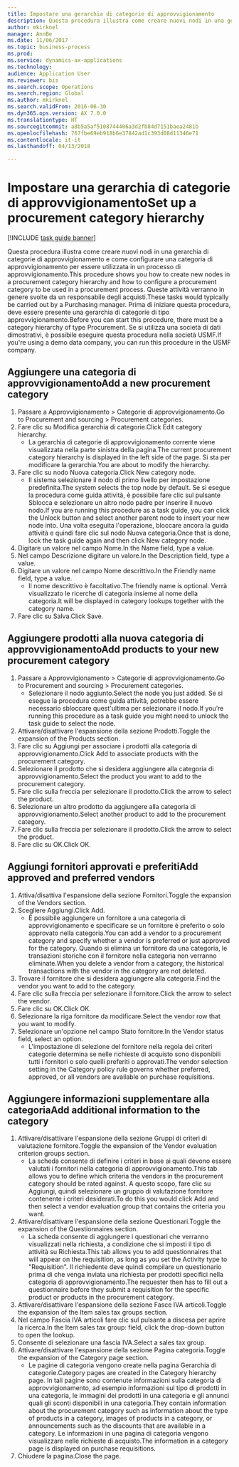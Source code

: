 ```yaml
--- 
title: Impostare una gerarchia di categorie di approvvigionamento
description: Questa procedura illustra come creare nuovi nodi in una gerarchia di categorie di approvvigionamento e come configurare una categoria di approvvigionamento per essere utilizzata in un processo di approvvigionamento.
author: mkirknel
manager: AnnBe
ms.date: 11/06/2017
ms.topic: business-process
ms.prod: 
ms.service: dynamics-ax-applications
ms.technology: 
audience: Application User
ms.reviewer: bis
ms.search.scope: Operations
ms.search.region: Global
ms.author: mkirknel
ms.search.validFrom: 2016-06-30
ms.dyn365.ops.version: AX 7.0.0
ms.translationtype: HT
ms.sourcegitcommit: a8b5a5af5108744406a3d2fb84d7151baea2481b
ms.openlocfilehash: 767fbe69eb918b6e37842ad1c393d08d11346e71
ms.contentlocale: it-it
ms.lasthandoff: 04/13/2018

---
```

# <a name="set-up-a-procurement-category-hierarchy"></a><span data-ttu-id="c6cad-103">Impostare una gerarchia di categorie di approvvigionamento</span><span class="sxs-lookup"><span data-stu-id="c6cad-103">Set up a procurement category hierarchy</span></span>

[!INCLUDE [task guide banner](../../includes/task-guide-banner.md)]

<span data-ttu-id="c6cad-104">Questa procedura illustra come creare nuovi nodi in una gerarchia di categorie di approvvigionamento e come configurare una categoria di approvvigionamento per essere utilizzata in un processo di approvvigionamento.</span><span class="sxs-lookup"><span data-stu-id="c6cad-104">This procedure shows you how to create new nodes in a procurement category hierarchy and how to configure a procurement category to be used in a procurement process.</span></span> <span data-ttu-id="c6cad-105">Queste attività verranno in genere svolte da un responsabile degli acquisti.</span><span class="sxs-lookup"><span data-stu-id="c6cad-105">These tasks would typically be carried out by a Purchasing manager.</span></span> <span data-ttu-id="c6cad-106">Prima di iniziare questa procedura, deve essere presente una gerarchia di categorie di tipo approvvigionamento.</span><span class="sxs-lookup"><span data-stu-id="c6cad-106">Before you can start this procedure, there must be a category hierarchy of type Procurement.</span></span> <span data-ttu-id="c6cad-107">Se si utilizza una società di dati dimostrativi, è possibile eseguire questa procedura nella società USMF.</span><span class="sxs-lookup"><span data-stu-id="c6cad-107">If you're using a demo data company, you can run this procedure in the USMF company.</span></span>


## <a name="add-a-new-procurement-category"></a><span data-ttu-id="c6cad-108">Aggiungere una categoria di approvvigionamento</span><span class="sxs-lookup"><span data-stu-id="c6cad-108">Add a new procurement category</span></span>
1. <span data-ttu-id="c6cad-109">Passare a Approvvigionamento > Categorie di approvvigionamento.</span><span class="sxs-lookup"><span data-stu-id="c6cad-109">Go to Procurement and sourcing > Procurement categories.</span></span>
2. <span data-ttu-id="c6cad-110">Fare clic su Modifica gerarchia di categorie.</span><span class="sxs-lookup"><span data-stu-id="c6cad-110">Click Edit category hierarchy.</span></span>
    * <span data-ttu-id="c6cad-111">La gerarchia di categorie di approvvigionamento corrente viene visualizzata nella parte sinistra della pagina.</span><span class="sxs-lookup"><span data-stu-id="c6cad-111">The current procurement category hierarchy is displayed in the left side of the page.</span></span> <span data-ttu-id="c6cad-112">Si sta per modificare la gerarchia.</span><span class="sxs-lookup"><span data-stu-id="c6cad-112">You  are about to modify the hierarchy.</span></span>  
3. <span data-ttu-id="c6cad-113">Fare clic su nodo Nuova categoria.</span><span class="sxs-lookup"><span data-stu-id="c6cad-113">Click New category node.</span></span>
    * <span data-ttu-id="c6cad-114">Il sistema selezionare il nodo di primo livello per impostazione predefinita.</span><span class="sxs-lookup"><span data-stu-id="c6cad-114">The system selects the top node by default.</span></span> <span data-ttu-id="c6cad-115">Se si esegue la procedura come guida attività, è possibile fare clic sul pulsante Sblocca e selezionare un altro nodo padre per inserire il nuovo nodo.</span><span class="sxs-lookup"><span data-stu-id="c6cad-115">If you are running this procedure as a task guide, you can click the Unlock button and select another parent node to insert your new node into.</span></span> <span data-ttu-id="c6cad-116">Una volta eseguita l'operazione, bloccare ancora la guida attività e quindi fare clic sul nodo Nuova categoria.</span><span class="sxs-lookup"><span data-stu-id="c6cad-116">Once that is done, lock the task guide again and then click New category node.</span></span>  
4. <span data-ttu-id="c6cad-117">Digitare un valore nel campo Nome.</span><span class="sxs-lookup"><span data-stu-id="c6cad-117">In the Name field, type a value.</span></span>
5. <span data-ttu-id="c6cad-118">Nel campo Descrizione digitare un valore.</span><span class="sxs-lookup"><span data-stu-id="c6cad-118">In the Description field, type a value.</span></span>
6. <span data-ttu-id="c6cad-119">Digitare un valore nel campo Nome descrittivo.</span><span class="sxs-lookup"><span data-stu-id="c6cad-119">In the Friendly name field, type a value.</span></span>
    * <span data-ttu-id="c6cad-120">Il nome descrittivo è facoltativo.</span><span class="sxs-lookup"><span data-stu-id="c6cad-120">The friendly name is optional.</span></span> <span data-ttu-id="c6cad-121">Verrà visualizzato le ricerche di categoria insieme al nome della categoria.</span><span class="sxs-lookup"><span data-stu-id="c6cad-121">It will be displayed in category lookups together with the category name.</span></span>  
7. <span data-ttu-id="c6cad-122">Fare clic su Salva.</span><span class="sxs-lookup"><span data-stu-id="c6cad-122">Click Save.</span></span>

## <a name="add-products-to-your-new-procurement-category"></a><span data-ttu-id="c6cad-123">Aggiungere prodotti alla nuova categoria di approvvigionamento</span><span class="sxs-lookup"><span data-stu-id="c6cad-123">Add products to your new procurement category</span></span>
1. <span data-ttu-id="c6cad-124">Passare a Approvvigionamento > Categorie di approvvigionamento.</span><span class="sxs-lookup"><span data-stu-id="c6cad-124">Go to Procurement and sourcing > Procurement categories.</span></span>
    * <span data-ttu-id="c6cad-125">Selezionare il nodo aggiunto.</span><span class="sxs-lookup"><span data-stu-id="c6cad-125">Select the node you just added.</span></span> <span data-ttu-id="c6cad-126">Se si esegue la procedura come guida attività, potrebbe essere necessario sbloccare quest'ultima per selezionare il nodo.</span><span class="sxs-lookup"><span data-stu-id="c6cad-126">If you’re running this procedure as a task guide you might need to unlock the task guide to select the node.</span></span>  
2. <span data-ttu-id="c6cad-127">Attivare/disattivare l'espansione della sezione Prodotti.</span><span class="sxs-lookup"><span data-stu-id="c6cad-127">Toggle the expansion of the Products section.</span></span>
3. <span data-ttu-id="c6cad-128">Fare clic su Aggiungi per associare i prodotti alla categoria di approvvigionamento.</span><span class="sxs-lookup"><span data-stu-id="c6cad-128">Click Add to associate products with the procurement category.</span></span>
4. <span data-ttu-id="c6cad-129">Selezionare il prodotto che si desidera aggiungere alla categoria di approvvigionamento.</span><span class="sxs-lookup"><span data-stu-id="c6cad-129">Select the product you want to add to the procurement category.</span></span>
5. <span data-ttu-id="c6cad-130">Fare clic sulla freccia per selezionare il prodotto.</span><span class="sxs-lookup"><span data-stu-id="c6cad-130">Click the arrow to select the product.</span></span>
6. <span data-ttu-id="c6cad-131">Selezionare un altro prodotto da aggiungere alla categoria di approvvigionamento.</span><span class="sxs-lookup"><span data-stu-id="c6cad-131">Select another product to add to the procurement category.</span></span>
7. <span data-ttu-id="c6cad-132">Fare clic sulla freccia per selezionare il prodotto.</span><span class="sxs-lookup"><span data-stu-id="c6cad-132">Click the arrow to select the product.</span></span>
8. <span data-ttu-id="c6cad-133">Fare clic su OK.</span><span class="sxs-lookup"><span data-stu-id="c6cad-133">Click OK.</span></span>

## <a name="add-approved-and-preferred-vendors"></a><span data-ttu-id="c6cad-134">Aggiungi fornitori approvati e preferiti</span><span class="sxs-lookup"><span data-stu-id="c6cad-134">Add approved and preferred vendors</span></span>
1. <span data-ttu-id="c6cad-135">Attiva/disattiva l'espansione della sezione Fornitori.</span><span class="sxs-lookup"><span data-stu-id="c6cad-135">Toggle the expansion of the Vendors section.</span></span>
2. <span data-ttu-id="c6cad-136">Scegliere Aggiungi.</span><span class="sxs-lookup"><span data-stu-id="c6cad-136">Click Add.</span></span>
    * <span data-ttu-id="c6cad-137">È possibile aggiungere un fornitore a una categoria di approvvigionamento e specificare se un fornitore è preferito o solo approvato nella categoria.</span><span class="sxs-lookup"><span data-stu-id="c6cad-137">You can add a vendor to a procurement category and specify whether a vendor is preferred or just approved for the category.</span></span> <span data-ttu-id="c6cad-138">Quando si elimina un fornitore da una categoria, le transazioni storiche con il fornitore nella categoria non verranno eliminate.</span><span class="sxs-lookup"><span data-stu-id="c6cad-138">When you delete a vendor from a category, the historical transactions with the vendor in the category are not deleted.</span></span>   
3. <span data-ttu-id="c6cad-139">Trovare il fornitore che si desidera aggiungere alla categoria.</span><span class="sxs-lookup"><span data-stu-id="c6cad-139">Find the vendor you want to add to the category.</span></span>
4. <span data-ttu-id="c6cad-140">Fare clic sulla freccia per selezionare il fornitore.</span><span class="sxs-lookup"><span data-stu-id="c6cad-140">Click the arrow to select the vendor.</span></span>
5. <span data-ttu-id="c6cad-141">Fare clic su OK.</span><span class="sxs-lookup"><span data-stu-id="c6cad-141">Click OK.</span></span>
6. <span data-ttu-id="c6cad-142">Selezionare la riga fornitore da modificare.</span><span class="sxs-lookup"><span data-stu-id="c6cad-142">Select the vendor row that you want to modify.</span></span>
7. <span data-ttu-id="c6cad-143">Selezionare un'opzione nel campo Stato fornitore.</span><span class="sxs-lookup"><span data-stu-id="c6cad-143">In the Vendor status field, select an option.</span></span>
    * <span data-ttu-id="c6cad-144">L'impostazione di selezione del fornitore nella regola dei criteri categorie determina se nelle richieste di acquisto sono disponibili tutti i fornitori o solo quelli preferiti o approvati.</span><span class="sxs-lookup"><span data-stu-id="c6cad-144">The vendor selection setting in the Category policy rule governs whether preferred, approved, or all vendors are available on purchase requisitions.</span></span>   

## <a name="add-additional-information-to-the-category"></a><span data-ttu-id="c6cad-145">Aggiungere informazioni supplementare alla categoria</span><span class="sxs-lookup"><span data-stu-id="c6cad-145">Add additional information to the category</span></span>
1. <span data-ttu-id="c6cad-146">Attivare/disattivare l'espansione della sezione Gruppi di criteri di valutazione fornitore.</span><span class="sxs-lookup"><span data-stu-id="c6cad-146">Toggle the expansion of the Vendor evaluation criterion groups section.</span></span>
    * <span data-ttu-id="c6cad-147">La scheda consente di definire i criteri in base ai quali devono essere valutati i fornitori nella categoria di approvvigionamento.</span><span class="sxs-lookup"><span data-stu-id="c6cad-147">This tab allows you to define which criteria the vendors in the procurement category should be rated against.</span></span> <span data-ttu-id="c6cad-148">A questo scopo, fare clic su Aggiungi, quindi selezionare un gruppo di valutazione fornitore contenente i criteri desiderati.</span><span class="sxs-lookup"><span data-stu-id="c6cad-148">To do this you would click Add and then select a vendor evaluation group that contains the criteria you want.</span></span>  
2. <span data-ttu-id="c6cad-149">Attivare/disattivare l'espansione della sezione Questionari.</span><span class="sxs-lookup"><span data-stu-id="c6cad-149">Toggle the expansion of the Questionnaires section.</span></span>
    * <span data-ttu-id="c6cad-150">La scheda consente di aggiungere i questionari che verranno visualizzati nella richiesta, a condizione che si imposti il tipo di attività su Richiesta.</span><span class="sxs-lookup"><span data-stu-id="c6cad-150">This tab allows you to add questionnaires that will appear on the requisition, as long as you set the Activity type to "Requisition".</span></span> <span data-ttu-id="c6cad-151">Il richiedente deve quindi compilare un questionario prima di che venga inviata una richiesta per prodotti specifici nella categoria di approvvigionamento.</span><span class="sxs-lookup"><span data-stu-id="c6cad-151">The requester then has to fill out a questionnaire before they submit a requisition for the specific product or products in the procurement category.</span></span>  
3. <span data-ttu-id="c6cad-152">Attivare/disattivare l'espansione della sezione Fasce IVA articoli.</span><span class="sxs-lookup"><span data-stu-id="c6cad-152">Toggle the expansion of the Item sales tax groups section.</span></span>
4. <span data-ttu-id="c6cad-153">Nel campo Fascia IVA articoli fare clic sul pulsante a discesa per aprire la ricerca.</span><span class="sxs-lookup"><span data-stu-id="c6cad-153">In the Item sales tax group: field, click the drop-down button to open the lookup.</span></span>
5. <span data-ttu-id="c6cad-154">Consente di selezionare una fascia IVA.</span><span class="sxs-lookup"><span data-stu-id="c6cad-154">Select a sales tax group.</span></span>
6. <span data-ttu-id="c6cad-155">Attivare/disattivare l'espansione della sezione Pagina categoria.</span><span class="sxs-lookup"><span data-stu-id="c6cad-155">Toggle the expansion of the Category page section.</span></span>
    * <span data-ttu-id="c6cad-156">Le pagine di categoria vengono create nella pagina Gerarchia di categorie.</span><span class="sxs-lookup"><span data-stu-id="c6cad-156">Category pages are created in the Category hierarchy page.</span></span> <span data-ttu-id="c6cad-157">In tali pagine sono contenute informazioni sulla categoria di approvvigionamento, ad esempio informazioni sul tipo di prodotti in una categoria, le immagini dei prodotti in una categoria e gli annunci quali gli sconti disponibili in una categoria.</span><span class="sxs-lookup"><span data-stu-id="c6cad-157">They contain information about the procurement category such as information about the type of products in a category, images of products in a category, or announcements such as the discounts that are available in a category.</span></span> <span data-ttu-id="c6cad-158">Le informazioni in una pagina di categoria vengono visualizzare nelle richieste di acquisto.</span><span class="sxs-lookup"><span data-stu-id="c6cad-158">The information in a category page is displayed on purchase requisitions.</span></span>  
7. <span data-ttu-id="c6cad-159">Chiudere la pagina.</span><span class="sxs-lookup"><span data-stu-id="c6cad-159">Close the page.</span></span>


